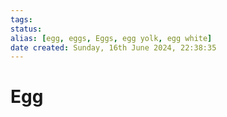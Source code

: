```yaml
---
tags: 
status:
alias: [egg, eggs, Eggs, egg yolk, egg white]
date created: Sunday, 16th June 2024, 22:38:35
---
```


# Egg